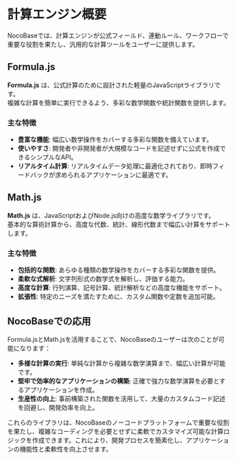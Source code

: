 # 計算エンジン概要

NocoBaseでは、計算エンジンが公式フィールド、連動ルール、ワークフローで重要な役割を果たし、汎用的な計算ツールをユーザーに提供します。

## Formula.js

**Formula.js** は、公式計算のために設計された軽量のJavaScriptライブラリです。  
複雑な計算を簡単に実行できるよう、多彩な数学関数や統計関数を提供します。

### 主な特徴

- **豊富な機能**: 幅広い数学操作をカバーする多彩な関数を備えています。
- **使いやすさ**: 開発者や非開発者が大規模なコードを記述せずに公式を作成できるシンプルなAPI。
- **リアルタイム計算**: リアルタイムデータ処理に最適化されており、即時フィードバックが求められるアプリケーションに最適です。

## Math.js

**Math.js** は、JavaScriptおよびNode.js向けの高度な数学ライブラリです。  
基本的な算術計算から、高度な代数、統計、線形代数まで幅広い計算をサポートします。

### 主な特徴

- **包括的な関数**: あらゆる種類の数学操作をカバーする多彩な関数を提供。
- **柔軟な式解析**: 文字列形式の数学式を解析し、評価する能力。
- **高度な計算**: 行列演算、記号計算、統計解析などの高度な機能をサポート。
- **拡張性**: 特定のニーズを満たすために、カスタム関数や定数を追加可能。

## NocoBaseでの応用

Formula.jsとMath.jsを活用することで、NocoBaseのユーザーは次のことが可能になります：

- **多様な計算の実行**: 単純な計算から複雑な数学演算まで、幅広い計算が可能です。
- **堅牢で効率的なアプリケーションの構築**: 正確で強力な数学演算を必要とするアプリケーションを作成。
- **生産性の向上**: 事前構築された関数を活用して、大量のカスタムコード記述を回避し、開発効率を向上。

これらのライブラリは、NocoBaseのノーコードプラットフォームで重要な役割を果たし、複雑なコーディングを必要とせずに柔軟でカスタマイズ可能な計算ロジックを作成できます。これにより、開発プロセスを簡素化し、アプリケーションの機能性と柔軟性を向上させます。
